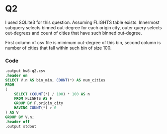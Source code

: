 # Q2


I used SQLite3 for this question. Assuming FLIGHTS table exists. Innermost subquery selects binned out-degree for each origin city, outer query selects out-degrees and count of cities that have such binned out-degree.

First column of csv file is minimum out-degree of this bin, second column is number of cities that fall within such bin of size 100.

### Code
```SQL
.output hw8-q2.csv
.header on
SELECT V.n AS bin_min, COUNT(*) AS num_cities
FROM
(
    SELECT (COUNT(*) / 100) * 100 AS n
    FROM FLIGHTS AS F
    GROUP BY F.origin_city
    HAVING COUNT(*) > 0
) AS V
GROUP BY V.n;
.header off
.output stdout

```